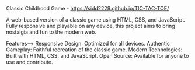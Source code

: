 Classic Childhood Game - https://sidd2229.github.io/TIC-TAC-TOE/

A web-based version of a classic game using HTML, CSS, and JavaScript. Fully responsive and playable on any device, this project aims to bring nostalgia and fun to the modern web.

Features-->
Responsive Design: Optimized for all devices.
Authentic Gameplay: Faithful recreation of the classic game.
Modern Technologies: Built with HTML, CSS, and JavaScript.
Open Source: Available for anyone to use and contribute.
